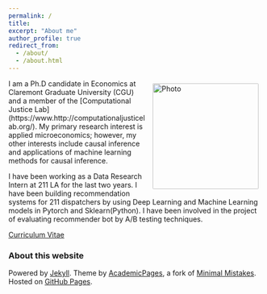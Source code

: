 ```yaml
---
permalink: /
title:
excerpt: "About me"
author_profile: true
redirect_from:
  - /about/
  - /about.html
---
```



<img align="right" src="https://assamidanov.github.io/images/profile_photo.jpeg" alt="Photo" style="width: 210px; border-radius: 10px; padding: 8px 8px 8px 8px"/>
I am a Ph.D candidate in Economics at Claremont Graduate University (CGU) and a member of the [Computational Justice Lab](https://www.http://computationaljusticelab.org/). My primary research interest is applied microeconomics; however, my other interests include causal inference and applications of machine learning methods for causal inference.

I have been working as a Data Research Intern at 211 LA for the last two years. I have been building recommendation systems
for 211 dispatchers by using Deep Learning and Machine Learning models in Pytorch and Sklearn(Python). I have been involved in the project of evaluating recommender bot by A/B testing techniques.

[Curriculum Vitae](https://assamidanov.github.io/files/anuar_cv.pdf)


### About this website
Powered by [Jekyll](http://jekyllrb.com). Theme by [AcademicPages](https://github.com/academicpages/academicpages.github.io), a fork of [Minimal Mistakes](https://mademistakes.com/work/minimal-mistakes-jekyll-theme/). Hosted on [GitHub Pages](https://pages.github.com/).

<!-- Powered by <a href="http://jekyllrb.com" rel="nofollow">Jekyll</a> &amp; <a href="https://github.com/academicpages/academicpages.github.io">AcademicPages</a>, a fork of <a href="https://mademistakes.com/work/minimal-mistakes-jekyll-theme/" rel="nofollow">Minimal Mistakes</a>. Hosted on GitHub Pages. -->
